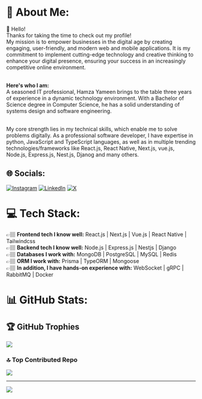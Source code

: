 # 💫 About Me:
👋 Hello!<br>
Thanks for taking the time to check out my profile!<br>
My mission is to empower businesses in the digital age by creating engaging, user-friendly, and modern web and mobile applications. It is my commitment to implement cutting-edge technology and creative thinking to enhance your digital presence, ensuring your success in an increasingly competitive online environment.<br><br>

__Here's who I am:__<br>A seasoned IT professional, Hamza Yameen brings to the table three years of experience in a dynamic technology environment. With a Bachelor of Science degree in Computer Science, he has a solid understanding of systems design and software engineering.<br><br>

My core strength lies in my technical skills, which enable me to solve problems digitally. As a professional software developer, I have expertise in python, JavaScript and TypeScript languages, as well as in multiple trending technologies/frameworks like React.js, React Native, Next.js, vue.js, Node.js, Express.js, Nest.js, Djanog and many others.


## 🌐 Socials:
[![Instagram](https://img.shields.io/badge/Instagram-%23E4405F.svg?logo=Instagram&logoColor=white)](https://www.instagram.com/hamza__yameen/) [![LinkedIn](https://img.shields.io/badge/LinkedIn-%230077B5.svg?logo=linkedin&logoColor=white)](https://www.linkedin.com/in/hamza-yameen/) [![X](https://img.shields.io/badge/X-black.svg?logo=X&logoColor=white)](https://twitter.com/hamza__yameen) 

# 💻 Tech Stack:
👉🏽 __Frontend tech I know well:__ React.js | Next.js | Vue.js | React Native | Tailwindcss <br>
👉🏽 __Backend tech I know well:__ Node.js | Express.js | Nestjs | Django <br>
👉🏽 __Databases I work with:__ MongoDB | PostgreSQL | MySQL | Redis <br>
👉🏽 __ORM I work with:__ Prisma | TypeORM | Mongoose <br>
👉🏽 __In addition, I have hands-on experience with:__ WebSocket | gRPC | RabbitMQ | Docker

# 📊 GitHub Stats:
## 🏆 GitHub Trophies
![](https://github-profile-trophy.vercel.app/?username=hamza-yameen&theme=darkhub&no-frame=false&no-bg=true&margin-w=4)

### 🔝 Top Contributed Repo
![](https://github-contributor-stats.vercel.app/api?username=hamza-yameen&limit=5&theme=dark_dimmed&combine_all_yearly_contributions=true)

---
[![](https://visitcount.itsvg.in/api?id=hamza-yameen&icon=0&color=0)](https://visitcount.itsvg.in)

<!-- Proudly created with GPRM ( https://gprm.itsvg.in ) -->
